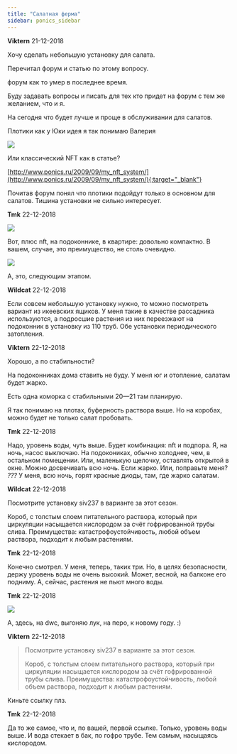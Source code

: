 ```yaml
---
title: "Салатная ферма"
sidebar: ponics_sidebar
---
```


**Viktern** 21-12-2018

Хочу сделать небольшую установку для салата.

Перечитал форум и статью по этому вопросу.

форум как то умер в последнее время.

Буду задавать вопросы и писать для тех кто придет на форум с тем же желанием, что и я.

На сегодня что будет лучше и проще в обслуживании для салатов.

Плотики как у Юки идея я так понимаю Валерия 

![](https://i.postimg.cc/56SB0Hwn/dsc04171.jpg)

Или классический NFT как в статье?

[http://www.ponics.ru/2009/09/my_nft_system/](http://www.ponics.ru/2009/09/my_nft_system/){:target="_blank"}

Почитав форум понял что плотики подойдут только в основном для салатов. Тишина установки не сильно интересует.


**Tmk** 22-12-2018

![](https://i.postimg.cc/231jLXKN/1545439118878-590969550.jpg)

Вот, плюс nft, на подоконнике, в квартире: довольно компактно. В вашем, случае, это преимущество, не столь очевидно.

![](https://i.postimg.cc/HcGz0N9v/15454395759111641013338.jpg)

А, это, следующим этапом. 


**Wildcat** 22-12-2018

Если совсем небольшую установку нужно, то можно посмотреть вариант из икеевских ящиков. У меня такие в качестве рассадника используются, а подросшие растения из них переезжают на подоконник в установку из 110 труб. Обе установки периодического затопления. 


**Viktern** 22-12-2018

Хорошо, а по стабильности?

На подоконниках дома ставить не буду. У меня юг и отопление, салатам будет жарко. 

Есть одна коморка с стабильными 20—21 там планирую. 

Я так понимаю на плотах, буферность раствора выше. Но на коробах, можно будет не только салат пробовать. 


**Tmk** 22-12-2018

Надо, уровень воды, чуть выше. Будет комбинация: nft и подпора. Я, на ночь, насос выключаю. На подокониках, обычно холоднее, чем, в остальном помещении. Или, маленькую щелочку, оставлять открытой в окне. Можно досвечивать всю ночь. Если жарко. Или, поправьте меня? *???* У меня, всю ночь, горят красные диоды, там, где жарко салатам.


**Wildcat** 22-12-2018

Посмотрите установку siv237 в варианте за этот сезон. 

Короб, с толстым слоем питательного раствора, который при циркуляции насыщается кислородом за счёт гофрированной трубы слива. Преимущества: катастрофоустойчивость, любой объем раствора, подходит к любым растениям. 


**Tmk** 22-12-2018

Конечно смотрел. У меня, теперь, таких три. Но, в целях безопасности, держу уровень воды не очень высокий. Может, весной, на балконе его подниму. А, сейчас, растения не пьют много воды.


**Tmk** 22-12-2018

![](https://i.postimg.cc/2VHmJ52J/1545473366809583172137.jpg)

А, здесь, на dwc, выгоняю лук, на перо, к новому году. :)


**Viktern** 22-12-2018

> Посмотрите установку siv237 в варианте за этот сезон. 
> 
> Короб, с толстым слоем питательного раствора, который при циркуляции насыщается кислородом за счёт гофрированной трубы слива. Преимущества: катастрофоустойчивость, любой объем раствора, подходит к любым растениям.

Киньте ссылку плз.


**Tmk** 22-12-2018

Да то же самое, что и, по вашей, первой ссылке. Только, уровень воды выше. И вода стекает в бак, по гофро трубе. Тем самым, насыщаясь кислородом.


